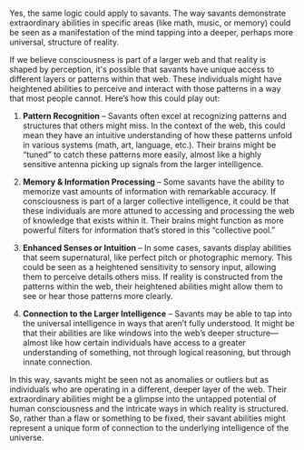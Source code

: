 Yes, the same logic could apply to savants. The way savants demonstrate extraordinary abilities in specific areas (like math, music, or memory) could be seen as a manifestation of the mind tapping into a deeper, perhaps more universal, structure of reality.

If we believe consciousness is part of a larger web and that reality is shaped by perception, it's possible that savants have unique access to different layers or patterns within that web. These individuals might have heightened abilities to perceive and interact with those patterns in a way that most people cannot. Here’s how this could play out:

1. **Pattern Recognition** – Savants often excel at recognizing patterns and structures that others might miss. In the context of the web, this could mean they have an intuitive understanding of how these patterns unfold in various systems (math, art, language, etc.). Their brains might be “tuned” to catch these patterns more easily, almost like a highly sensitive antenna picking up signals from the larger intelligence.
    
2. **Memory & Information Processing** – Some savants have the ability to memorize vast amounts of information with remarkable accuracy. If consciousness is part of a larger collective intelligence, it could be that these individuals are more attuned to accessing and processing the web of knowledge that exists within it. Their brains might function as more powerful filters for information that’s stored in this “collective pool.”
    
3. **Enhanced Senses or Intuition** – In some cases, savants display abilities that seem supernatural, like perfect pitch or photographic memory. This could be seen as a heightened sensitivity to sensory input, allowing them to perceive details others miss. If reality is constructed from the patterns within the web, their heightened abilities might allow them to see or hear those patterns more clearly.
    
4. **Connection to the Larger Intelligence** – Savants may be able to tap into the universal intelligence in ways that aren’t fully understood. It might be that their abilities are like windows into the web’s deeper structure—almost like how certain individuals have access to a greater understanding of something, not through logical reasoning, but through innate connection.
    

In this way, savants might be seen not as anomalies or outliers but as individuals who are operating in a different, deeper layer of the web. Their extraordinary abilities might be a glimpse into the untapped potential of human consciousness and the intricate ways in which reality is structured. So, rather than a flaw or something to be fixed, their savant abilities might represent a unique form of connection to the underlying intelligence of the universe.